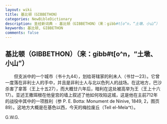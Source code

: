 ```yaml
---
layout: wiki
title: 基比顿（GIBBETHON）
categories: NewBibleDictionary
description: 圣经新词典 - 基比顿（GIBBETHON）（来：gibb#t[o^n，“土墩、小山”）
keywords: 基比顿, GIBBETHON
comments: false
---
```


## 基比顿（GIBBETHON）（来：gibb#t[o^n，“土墩、小山”）

　　但支派中的一个城市（书十九44），划给哥辖家的利未人（书廿一23）。它曾一度落在非利士人的手中，并且是非利士人与北以色列人的战场。在这地方，巴沙杀害了拿答（王上十五27），而大概廿六年后，暗利在这处被高举为王（王上十六17）。亚述王撒珥根在他皇宫的墙上叙述了他如何攻陷这城，这是他在主前712年的战役中其中的一项胜利（参 P. E. Botta: Monument de Ninive, 1849, 2，图页89）。这地方大概是在基色以西，今天的梅拉废丘（Tell el-Mela^t）。

G.W.G.







